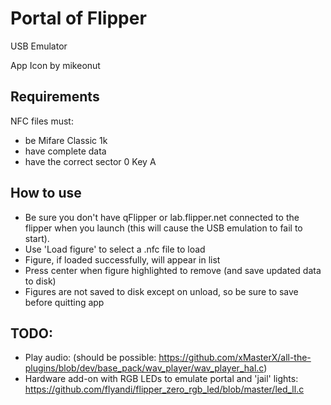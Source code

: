 # Portal of Flipper

USB Emulator

App Icon by mikeonut

## Requirements

NFC files must:

- be Mifare Classic 1k
- have complete data
- have the correct sector 0 Key A

## How to use

- Be sure you don't have qFlipper or lab.flipper.net connected to the flipper when you launch (this will cause the USB emulation to fail to start).
- Use 'Load figure' to select a .nfc file to load
- Figure, if loaded successfully, will appear in list
- Press center when figure highlighted to remove (and save updated data to disk)
- Figures are not saved to disk except on unload, so be sure to save before quitting app

## TODO:

- Play audio: (should be possible: https://github.com/xMasterX/all-the-plugins/blob/dev/base_pack/wav_player/wav_player_hal.c)
- Hardware add-on with RGB LEDs to emulate portal and 'jail' lights: https://github.com/flyandi/flipper_zero_rgb_led/blob/master/led_ll.c
